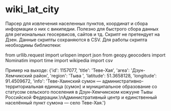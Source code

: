 # wiki_lat_city
Парсер для извлечения населенных пунктов, координат и сбора информации о них с википедии. Полезно для быстрого сбора данных для региональных геосервисов, сайтов и тд. Скрипт не претендует на Дзен.
Данные скрипты сохраняются в CSV. Для работы скрипта необходимы библиотеки:

from urllib.request import urlopen
import json
from geopy.geocoders import Nominatim
import time
import wikipedia
import csv

Пример на выходе:
{'id': 1157077, 'title': 'Теве-Хая', 'area': 'Дзун-Хемчикский район', 'region': 'Тыва ', 'latitude': 51.3658128, 'longitude': 91.4509672, 'info': 'Теве-Хаинский сумон — административно-территориальная единица (сумон) и муниципальное образование со статусом сельского поселения в Дзун-Хемчикском кожууне Тывы Российской Федерации.\nАдминистративный центр и единственный населённый пункт сумона — село Теве-Хая.'}

